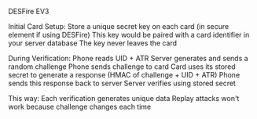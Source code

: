 


DESFire EV3

Initial Card Setup:
Store a unique secret key on each card (in secure element if using DESFire)
This key would be paired with a card identifier in your server database
The key never leaves the card


During Verification:
Phone reads UID + ATR
Server generates and sends a random challenge
Phone sends challenge to card
Card uses its stored secret to generate a response (HMAC of challenge + UID + ATR)
Phone sends this response back to server
Server verifies using stored secret

This way:
Each verification generates unique data
Replay attacks won't work because challenge changes each time
